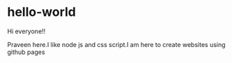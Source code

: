 # hello-world

Hi everyone!!

Praveen here.I like node js and css script.I am here to create websites using github pages
